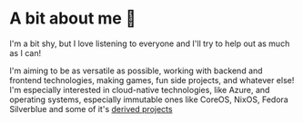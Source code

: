 # A bit about me 🌷

I'm a bit shy, but I love listening to everyone and I'll try to help out as much as I can!

I'm aiming to be as versatile as possible, working with backend and frontend technologies, making games, fun side projects, and whatever else! I'm especially interested in cloud-native technologies, like Azure, and operating systems, especially immutable ones like CoreOS, NixOS, Fedora Silverblue and some of it's [derived projects](https://universal-blue.org/)

